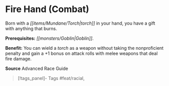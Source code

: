 ﻿---
cssclass: [feats]

---
# Fire Hand (Combat)

Born with a _[[items/Mundane/Torch|torch]]_ in your hand, you have a gift with anything that burns.

**Prerequisites:** _[[monsters/Goblin|Goblin]]_.

**Benefit:** You can wield a _torch_ as a weapon without taking the nonproficient penalty and gain a +1 bonus on attack rolls with melee weapons that deal fire damage.

**Source** Advanced Race Guide
>[!tags_panel]- Tags
> #feat/racial, 